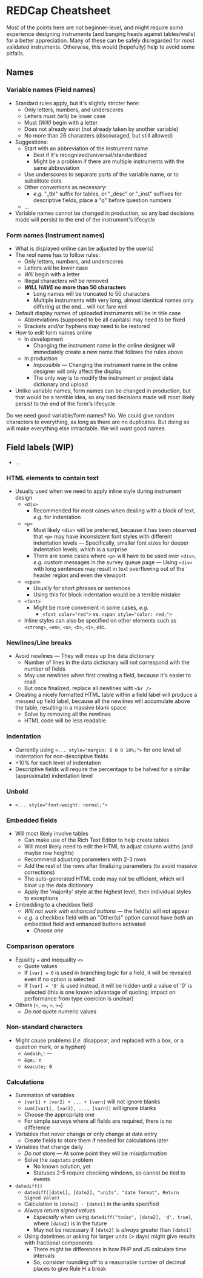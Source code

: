 # REDCap Cheatsheet

Most of the points here are not beginner-level, and might require some experience designing instruments (and banging heads against tables/walls) for a better appreciation. Many of these can be safely disregarded for most validated instruments. Otherwise, this would (hopefully) help to avoid some pitfalls.

## Names

### Variable names (Field names)

- Standard rules apply, but it's slightly stricter here:
  - Only letters, numbers, and underscores
  - Letters must _(will)_ be lower case
  - Must _(Will)_ begin with a letter
  - Does not already exist (not already taken by another variable)
  - No more than 26 characters (discouraged, but still allowed)
- Suggestions:
  - Start with an abbreviation of the instrument name
    - Best if it's recognized/universal/standardized
    - Might be a problem if there are multiple instruments with the same abbreviation
  - Use underscores to separate parts of the variable name, or to substitute dots
  - Other conventions as necessary:
    - _e.g._ "_tbl" suffix for tables, or "_desc" or "_inst" suffixes for descriptive fields, place a "q" before question numbers
  - ...
- Variable names cannot be changed in production, so any bad decisions made will persist to the end of the instrument's lifecycle

### Form names (Instrument names)

- What is displayed online can be adjusted by the user(s)
- The _real_ name has to follow rules:
  - Only letters, numbers, and underscores
  - Letters _will_ be lower case
  - _Will_ begin with a letter
  - Illegal characters _will_ be removed
  - **_WILL HAVE_ no more than 50 characters**
    - Long names will be truncated to 50 characters
    - Multiple instruments with very long, almost identical names only differing at the end... will not fare well
- Default display names of uploaded instruments will be in title case
  - Abbreviations (supposed to be all capitals) may need to be fixed
  - Brackets and/or hyphens may need to be restored
- How to edit form names online
  - In development
    - Changing the instrument name in the online designer will immediately create a new name that follows the rules above
  - In production
    - _Impossible_ &mdash; Changing the instrument name in the online designer will only affect the display
    - The only way is to modify the instrument or project data dictionary and upload
- Unlike variable names, form names can be changed in production, but that would be a terrible idea, so any bad decisions made will most likely persist to the end of the form's lifecycle

Do we need good variable/form names? No. We could give random characters to everything, as long as there are no duplicates. But doing so will make everything else intractable. We will _want_ good names.

## Field labels (WIP)

- ...

### HTML elements to contain text

- Usually used when we need to apply inline style during instrument design
  - `<div>`
    - Recommended for most cases when dealing with a block of text, _e.g._ for indentation
  - `<p>`
    - Most likely `<div>` will be preferred, because it has been observed that `<p>` may have inconsistent font styles with different indentation levels &mdash; Specifically, smaller font sizes for deeper indentation levels, which is a surprise
    - There are some cases where `<p>` will have to be used over `<div>`, _e.g._ custom messages in the survey queue page &mdash; Using `<div>` with long sentences may result in text overflowing out of the header region and even the viewport
  - `<span>`
    - Usually for short phrases or sentences
    - Using this for block indentation would be a terrible mistake
  - `<font>`
    - Might be more convenient in some cases, _e.g._
      - `<font color="red">` vs. `<span style="color: red;">`
  - Inline styles can also be specified on other elements such as `<strong>`, `<em>`, `<u>`, `<b>`, `<i>`, _etc._

### Newlines/Line breaks

- Avoid newlines &mdash; They will mess up the data dictionary
  - Number of lines in the data dictionary will not correspond with the number of fields
  - May use newlines when first creating a field, because it's easier to read
  - But once finalized, replace all newlines with `<br />`
- Creating a nicely formatted HTML table within a field label will produce a messed up field label, because all the newlines will accumulate above the table, resulting in a massive blank space
  - Solve by removing all the newlines
  - HTML code will be less readable

### Indentation

- Currently using `<... style="margin: 0 0 0 10%;">` for one level of indentation for non-descriptive fields
- +10% for each level of indentation
- Descriptive fields will require the percentage to be halved for a similar (approximate) indentation level

### Unbold

- `<... style="font-weight: normal;">`

### Embedded fields

- Will most likely involve tables
  - Can make use of the Rich Text Editor to help create tables
  - Will most likely need to edit the HTML to adjust column widths (and maybe row heights)
  - Recommend adjusting parameters with 2-3 rows
  - Add the rest of the rows after finalizing parameters (to avoid massive corrections)
  - The auto-generated HTML code may not be efficient, which will bloat up the data dictionary
  - Apply the 'majority' style at the highest level, then individual styles to exceptions
- Embedding to a checkbox field
  - _Will not work with enhanced buttons_ &mdash; the field(s) will not appear
  - _e.g._ a checkbox field with an "Other(s)" option cannot have _both_ an embedded field and enhanced buttons activated
    - _Choose one_

### Comparison operators

- Equality `=` and inequality `<>`
  - Quote values
  - If `[var] = 0` is used in branching logic for a field, it will be revealed even if no option is selected
  - If `[var] = '0'` is used instead, it will be hidden until a value of '0' is selected (this is one known advantage of quoting; impact on performance from type coercion is unclear)
- Others (`<`, `<=`, `>`, `>=`)
  - _Do not_ quote numeric values

### Non-standard characters

- Might cause problems (_i.e._ disappear, and replaced with a box, or a question mark, or a hyphen)
  - `&mdash;`: &mdash;
  - `&ge;`: &ge;
  - `&eacute;`: &eacute;

### Calculations

- Summation of variables
  - `[var1] + [var2] + ... + [varn]` will not ignore blanks
  - `sum([var1], [var2], ..., [varn])` will ignore blanks
  - Choose the appropriate one
  - For simple surveys where all fields are required, there is no difference
- Variables that never change or only change at data entry
  - Create fields to store them if needed for calculations later
- Variables that change daily
  - _Do not_ store &mdash; At some point they will be _misinformation_
  - Solve the `saqstats` problem
    - No known solution, yet
    - Statuses 2-5 require checking windows, so cannot be tied to events
- `datediff()`
  - `datediff([date1], [date2], "units", "date format", Return Signed Value)`
  - Calculation is `[date2] - [date1]` in the units specified
  - _Always return signed values_
    - _Especially_ when using `datediff("today", [date2], 'd', true)`, where `[date2]` is in the future
    - May not be necessary if `[date2]` is _always_ greater than `[date1]`
  - Using datetimes or asking for larger units (> days) might give results with fractional components
    - There might be differences in how PHP and JS calculate time intervals
    - So, consider rounding off to a reasonable number of decimal places to give Rule H a break
